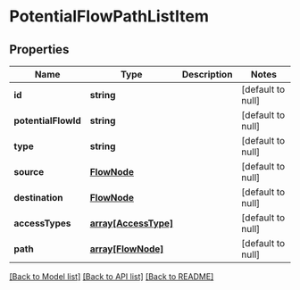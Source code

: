 # PotentialFlowPathListItem

## Properties
Name | Type | Description | Notes
------------ | ------------- | ------------- | -------------
**id** | **string** |  | [default to null]
**potentialFlowId** | **string** |  | [default to null]
**type** | **string** |  | [default to null]
**source** | [**FlowNode**](FlowNode.md) |  | [default to null]
**destination** | [**FlowNode**](FlowNode.md) |  | [default to null]
**accessTypes** | [**array[AccessType]**](AccessType.md) |  | [default to null]
**path** | [**array[FlowNode]**](FlowNode.md) |  | [default to null]

[[Back to Model list]](../README.md#documentation-for-models) [[Back to API list]](../README.md#documentation-for-api-endpoints) [[Back to README]](../README.md)


